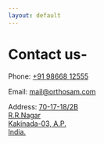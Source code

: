 ```yaml
---
layout: default
---
```


# Contact us-

<div>
	<p>Phone: <a href="tel:+919866812555">+91 98668 12555</a></p>
	<p>Email: <a href="mailto:mail@orthosam.com">mail@orthosam.com</a></p>
        <p>Address: <a href="https://www.google.co.in/maps/@16.9831275,82.2527645,18.69z?hl=en" target="_blank">70-17-18/2B<br>R.R.Nagar<br>Kakinada-03, A.P.<br>India.</a></p>
</div>
<script> function otherSignedInStuff(googleUser){} </script>
